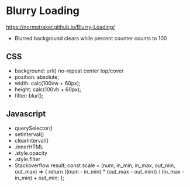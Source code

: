 # Blurry Loading

https://normstraker.github.io/Blurry-Loading/

- Blurred background clears while percent counter counts to 100

## CSS

- background: url() no-repeat center top/cover
- position: absolute;
- width: calc(100vw + 60px);
- height: calc(100vh + 60px);
- filter: blur();

## Javascript

- querySelector()
- setInterval()
- clearInterval()
- .innerHTML
- .style.opacity
- .style.filter
- Stackoverflow result;
  const scale = (num, in_min, in_max, out_min, out_max) => {
  return ((num - in_min) \* (out_max - out_min)) / (in_max - in_min) + out_min;
  };

